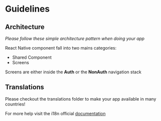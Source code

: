 # Guidelines


## Architecture

_Please follow these simple architecture pattern when doing your app_

React Native component fall into two mains categories:

+  Shared Component
+  Screens

Screens are either inside the **Auth** or the **NonAuth** navigation stack
## Translations

Please checkout the translations folder to make your app available in many countries!

For more help visit the i18n official [documentation](https://www.i18next.com/translation-function/essentials)